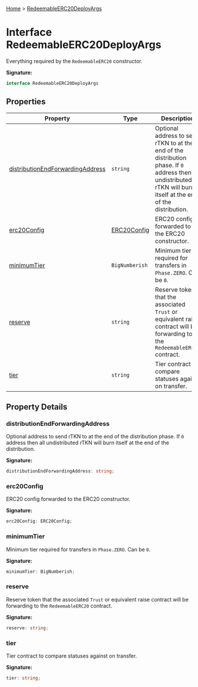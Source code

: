 [Home](../index.md) &gt; [RedeemableERC20DeployArgs](./redeemableerc20deployargs.md)

# Interface RedeemableERC20DeployArgs

Everything required by the `RedeemableERC20` constructor.

<b>Signature:</b>

```typescript
interface RedeemableERC20DeployArgs 
```

## Properties

|  Property | Type | Description |
|  --- | --- | --- |
|  [distributionEndForwardingAddress](./redeemableerc20deployargs.md#distributionEndForwardingAddress-property) | `string` | Optional address to send rTKN to at the end of the distribution phase. If `0` address then all undistributed rTKN will burn itself at the end of the distribution. |
|  [erc20Config](./redeemableerc20deployargs.md#erc20Config-property) | [ERC20Config](./erc20config.md) | ERC20 config forwarded to the ERC20 constructor. |
|  [minimumTier](./redeemableerc20deployargs.md#minimumTier-property) | `BigNumberish` | Minimum tier required for transfers in `Phase.ZERO`<!-- -->. Can be `0`<!-- -->. |
|  [reserve](./redeemableerc20deployargs.md#reserve-property) | `string` | Reserve token that the associated `Trust` or equivalent raise contract will be forwarding to the `RedeemableERC20` contract. |
|  [tier](./redeemableerc20deployargs.md#tier-property) | `string` | Tier contract to compare statuses against on transfer. |

## Property Details

<a id="distributionEndForwardingAddress-property"></a>

### distributionEndForwardingAddress

Optional address to send rTKN to at the end of the distribution phase. If `0` address then all undistributed rTKN will burn itself at the end of the distribution.

<b>Signature:</b>

```typescript
distributionEndForwardingAddress: string;
```

<a id="erc20Config-property"></a>

### erc20Config

ERC20 config forwarded to the ERC20 constructor.

<b>Signature:</b>

```typescript
erc20Config: ERC20Config;
```

<a id="minimumTier-property"></a>

### minimumTier

Minimum tier required for transfers in `Phase.ZERO`<!-- -->. Can be `0`<!-- -->.

<b>Signature:</b>

```typescript
minimumTier: BigNumberish;
```

<a id="reserve-property"></a>

### reserve

Reserve token that the associated `Trust` or equivalent raise contract will be forwarding to the `RedeemableERC20` contract.

<b>Signature:</b>

```typescript
reserve: string;
```

<a id="tier-property"></a>

### tier

Tier contract to compare statuses against on transfer.

<b>Signature:</b>

```typescript
tier: string;
```
